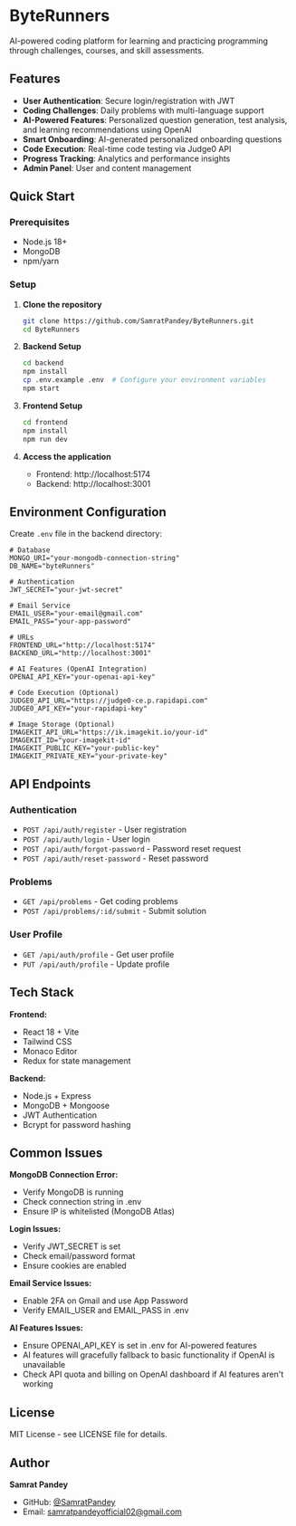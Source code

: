 # ByteRunners

AI-powered coding platform for learning and practicing programming through challenges, courses, and skill assessments.

## Features

- **User Authentication**: Secure login/registration with JWT
- **Coding Challenges**: Daily problems with multi-language support
- **AI-Powered Features**: Personalized question generation, test analysis, and learning recommendations using OpenAI
- **Smart Onboarding**: AI-generated personalized onboarding questions
- **Code Execution**: Real-time code testing via Judge0 API
- **Progress Tracking**: Analytics and performance insights
- **Admin Panel**: User and content management

## Quick Start

### Prerequisites
- Node.js 18+
- MongoDB
- npm/yarn

### Setup

1. **Clone the repository**
   ```bash
   git clone https://github.com/SamratPandey/ByteRunners.git
   cd ByteRunners
   ```

2. **Backend Setup**
   ```bash
   cd backend
   npm install
   cp .env.example .env  # Configure your environment variables
   npm start
   ```

3. **Frontend Setup**
   ```bash
   cd frontend
   npm install
   npm run dev
   ```

4. **Access the application**
   - Frontend: http://localhost:5174
   - Backend: http://localhost:3001

## Environment Configuration

Create `.env` file in the backend directory:

```env
# Database
MONGO_URI="your-mongodb-connection-string"
DB_NAME="byteRunners"

# Authentication
JWT_SECRET="your-jwt-secret"

# Email Service
EMAIL_USER="your-email@gmail.com"
EMAIL_PASS="your-app-password"

# URLs
FRONTEND_URL="http://localhost:5174"
BACKEND_URL="http://localhost:3001"

# AI Features (OpenAI Integration)
OPENAI_API_KEY="your-openai-api-key"

# Code Execution (Optional)
JUDGE0_API_URL="https://judge0-ce.p.rapidapi.com"
JUDGE0_API_KEY="your-rapidapi-key"

# Image Storage (Optional)
IMAGEKIT_API_URL="https://ik.imagekit.io/your-id"
IMAGEKIT_ID="your-imagekit-id"
IMAGEKIT_PUBLIC_KEY="your-public-key"
IMAGEKIT_PRIVATE_KEY="your-private-key"
```

## API Endpoints

### Authentication
- `POST /api/auth/register` - User registration
- `POST /api/auth/login` - User login
- `POST /api/auth/forgot-password` - Password reset request
- `POST /api/auth/reset-password` - Reset password

### Problems
- `GET /api/problems` - Get coding problems
- `POST /api/problems/:id/submit` - Submit solution

### User Profile
- `GET /api/auth/profile` - Get user profile
- `PUT /api/auth/profile` - Update profile

## Tech Stack

**Frontend:**
- React 18 + Vite
- Tailwind CSS
- Monaco Editor
- Redux for state management

**Backend:**
- Node.js + Express
- MongoDB + Mongoose
- JWT Authentication
- Bcrypt for password hashing

## Common Issues

**MongoDB Connection Error:**
- Verify MongoDB is running
- Check connection string in .env
- Ensure IP is whitelisted (MongoDB Atlas)

**Login Issues:**
- Verify JWT_SECRET is set
- Check email/password format
- Ensure cookies are enabled

**Email Service Issues:**
- Enable 2FA on Gmail and use App Password
- Verify EMAIL_USER and EMAIL_PASS in .env

**AI Features Issues:**
- Ensure OPENAI_API_KEY is set in .env for AI-powered features
- AI features will gracefully fallback to basic functionality if OpenAI is unavailable
- Check API quota and billing on OpenAI dashboard if AI features aren't working

## License

MIT License - see LICENSE file for details.

## Author

**Samrat Pandey**
- GitHub: [@SamratPandey](https://github.com/SamratPandey)
- Email: samratpandeyofficial02@gmail.com
